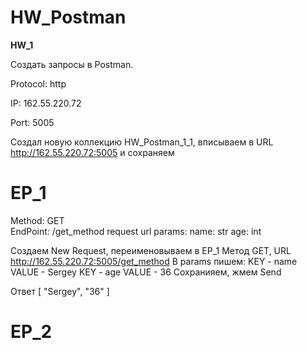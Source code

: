 # HW_Postman

**HW_1**

Создать запросы в Postman.

 Protocol: http 
 
IP: 162.55.220.72 

Port: 5005 

Создал новую коллекцию HW_Postman_1_1, вписываем в URL http://162.55.220.72:5005 и сохраняем

# **EP_1**

Method: GET                                                                                         
EndPoint: /get_method
request url params: 
 name: str
 age: int
 
 Создаем New Request, переименовываем в EP_1
 Метод GET, URL http://162.55.220.72:5005/get_method
 В params пишем:
   KEY - name  VALUE - Sergey
   KEY - age  VALUE - 36
 Сохранияем, жмем Send
 
 Ответ
 [
    "Sergey",
    "36"
]

# **EP_2**
